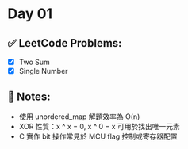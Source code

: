 # Day 01

## ✅ LeetCode Problems:
- [x] Two Sum
- [x] Single Number

## 🧠 Notes:
- 使用 unordered_map 解題效率為 O(n)
- XOR 性質：x ^ x = 0, x ^ 0 = x 可用於找出唯一元素
- C 實作 bit 操作常見於 MCU flag 控制或寄存器配置
